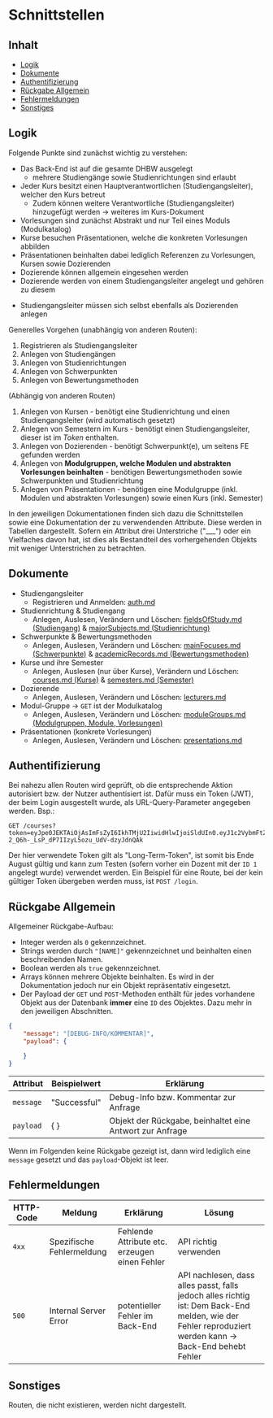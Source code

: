 # Schnittstellen <!-- omit in toc -->
<!-- aWRpb3RlbnNpY2hlcmVzIEhhbmRidWNoIGbDvHIgRnJvbnQtRW5kLUVudHdpY2tsZXIsIGRpZSBJZGlvdGVuIQ== -->
## Inhalt <!-- omit in toc -->

- [Logik](#logik)
- [Dokumente](#dokumente)
- [Authentifizierung](#authentifizierung)
- [Rückgabe Allgemein](#rückgabe-allgemein)
- [Fehlermeldungen](#fehlermeldungen)
- [Sonstiges](#sonstiges)

## Logik

Folgende Punkte sind zunächst wichtig zu verstehen:

- Das Back-End ist auf die gesamte DHBW ausgelegt
  - mehrere Studiengänge sowie Studienrichtungen sind erlaubt
- Jeder Kurs besitzt einen Hauptverantwortlichen (Studiengangsleiter), welcher den Kurs betreut
  - Zudem können weitere Verantwortliche (Studiengangsleiter) hinzugefügt werden &rarr; weiteres im Kurs-Dokument
- Vorlesungen sind zunächst Abstrakt und nur Teil eines Moduls (Modulkatalog)
- Kurse besuchen Präsentationen, welche die konkreten Vorlesungen abbilden
- Präsentationen beinhalten dabei lediglich Referenzen zu Vorlesungen, Kursen sowie Dozierenden
- Dozierende können allgemein eingesehen werden
- Dozierende werden von einem Studiengangsleiter angelegt und gehören zu diesem
<!-- - Dozierende können von einem Studiengangsleiter zu einem anderen übertragen werden -->
- Studiengangsleiter müssen sich selbst ebenfalls als Dozierenden anlegen

Generelles Vorgehen (unabhängig von anderen Routen):

1. Registrieren als Studiengangsleiter
2. Anlegen von Studiengängen
3. Anlegen von Studienrichtungen
4. Anlegen von Schwerpunkten
5. Anlegen von Bewertungsmethoden

(Abhängig von anderen Routen)

1. Anlegen von Kursen - benötigt eine Studienrichtung und einen Studiengangsleiter (wird automatisch gesetzt)
1. Anlegen von Semestern im Kurs - benötigt einen Studiengangsleiter, dieser ist im _Token_ enthalten.
1. Anlegen von Dozierenden - benötigt Schwerpunkt(e), um seitens FE gefunden werden
1. Anlegen von **Modulgruppen, welche Modulen und abstrakten Vorlesungen beinhalten** - benötigen Bewertungsmethoden sowie Schwerpunkten und Studienrichtung
1. Anlegen von Präsentationen - benötigen eine Modulgruppe (inkl. Modulen und abstrakten Vorlesungen) sowie einen Kurs (inkl. Semester)

In den jeweiligen Dokumentationen finden sich dazu die Schnittstellen sowie eine Dokumentation der zu verwendenden Attribute.
Diese werden in Tabellen dargestellt.
Sofern ein Attribut drei Unterstriche ("___") oder ein Vielfaches davon hat, ist dies als Bestandteil des vorhergehenden Objekts mit weniger Unterstrichen zu betrachten.

## Dokumente

- Studiengangsleiter
  - Registrieren und Anmelden: [auth.md](apis/auth.md)
- Studienrichtung & Studiengang
  - Anlegen, Auslesen, Verändern und Löschen: [fieldsOfStudy.md (Studiengang)](apis/fieldsOfStudy.md) & [majorSubjects.md (Studienrichtung)](apis/majorSubjects.md)
- Schwerpunkte & Bewertungsmethoden
  - Anlegen, Auslesen, Verändern und Löschen: [mainFocuses.md (Schwerpunkte)](apis/mainFocuses.md) & [academicRecords.md (Bewertungsmethoden)](apis/academicRecords.md)
- Kurse und ihre Semester
  - Anlegen, Auslesen (nur über Kurse), Verändern und Löschen: [courses.md (Kurse)](apis/courses.md) & [semesters.md (Semester)](apis/semesters.md)
- Dozierende
  - Anlegen, Auslesen, Verändern und Löschen: [lecturers.md](apis/lecturers.md)
- Modul-Gruppe &rarr; `GET` ist der Modulkatalog
  - Anlegen, Auslesen, Verändern und Löschen: [moduleGroups.md (Modulgruppen, Module, Vorlesungen)](apis/moduleGroups.md)
- Präsentationen (konkrete Vorlesungen)
  - Anlegen, Auslesen, Verändern und Löschen: [presentations.md](apis/presentations.md)

## Authentifizierung

Bei nahezu allen Routen wird geprüft, ob die entsprechende Aktion autorisiert bzw. der Nutzer authentisiert ist.
Dafür muss ein Token (JWT), der beim Login ausgestellt wurde, als URL-Query-Parameter angegeben werden.
Bsp.:

```http
GET /courses?token=eyJpe0JEKTAiOjAsImFsZyI6IkhTMjU2IiwidHlwIjoiSldUIn0.eyJ1c2VybmFtZSI6ImFkbWluIiwiZGlyZWN0b3JPZlN0dWRpZXNfaWQiOjEsImlhdCI6MTU5MjE3NjQ4MCwiZXhwIjoxNTk4MTM4MDgwfQ.CFzby-2_Q6h-_LsP_dP7IIzyL5ozu_UdV-dzyJdnQAk
```

Der hier verwendete Token gilt als "Long-Term-Token", ist somit bis Ende August gültig und kann zum Testen (sofern vorher ein Dozent mit der `ID 1` angelegt wurde) verwendet werden.
Ein Beispiel für eine Route, bei der kein gültiger Token übergeben werden muss, ist `POST /login`.

## Rückgabe Allgemein

Allgemeiner Rückgabe-Aufbau:

- Integer werden als `0` gekennzeichnet.
- Strings werden durch `"[NAME]"` gekennzeichnet und beinhalten einen beschreibenden Namen.
- Boolean werden als `true` gekennzeichnet.
- Arrays können mehrere Objekte beinhalten. Es wird in der Dokumentation jedoch nur ein Objekt repräsentativ eingesetzt.
- Der Payload der `GET` und `POST`-Methoden enthält für jedes vorhandene Objekt aus der Datenbank **immer** eine `ID` des Objektes. Dazu mehr in den jeweiligen Abschnitten.

```json
{
    "message": "[DEBUG-INFO/KOMMENTAR]",
    "payload": {

    }
}
```

| Attribut  | Beispielwert | Erklärung                                                |
| --------- | ------------ | -------------------------------------------------------- |
| `message` | "Successful" | Debug-Info bzw. Kommentar zur Anfrage                    |
| `payload` | { }          | Objekt der Rückgabe, beinhaltet eine Antwort zur Anfrage |

Wenn im Folgenden keine Rückgabe gezeigt ist, dann wird lediglich eine `message` gesetzt und das `payload`-Objekt ist leer.

## Fehlermeldungen

| HTTP-Code | Meldung                   | Erklärung                                     | Lösung                                                                                                                                                      |
| --------- | ------------------------- | --------------------------------------------- | ----------------------------------------------------------------------------------------------------------------------------------------------------------- |
| `4xx`     | Spezifische Fehlermeldung | Fehlende Attribute etc. erzeugen einen Fehler | API richtig verwenden                                                                                                                                       |
| `500`     | Internal Server Error     | potentieller Fehler im Back-End               | API nachlesen, dass alles passt, falls jedoch alles richtig ist: Dem Back-End melden, wie der Fehler reproduziert werden kann &rarr; Back-End behebt Fehler |

## Sonstiges

Routen, die nicht existieren, werden nicht dargestellt.
